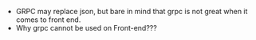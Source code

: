 * GRPC may replace json, but bare in mind that grpc is not great when it comes to front end.
* Why grpc cannot be used on Front-end???